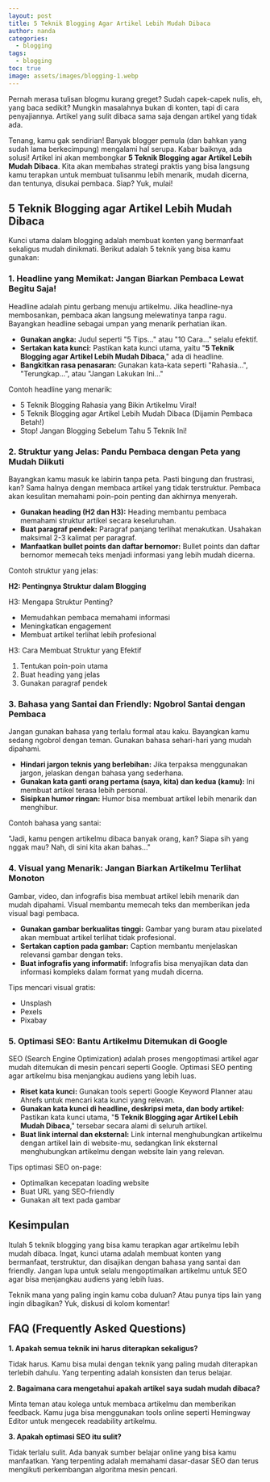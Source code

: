 ```yaml
---
layout: post
title: 5 Teknik Blogging Agar Artikel Lebih Mudah Dibaca
author: nanda
categories:
  - blogging
tags:
  - blogging
toc: true
image: assets/images/blogging-1.webp
---
```



Pernah merasa tulisan blogmu kurang greget? Sudah capek-capek nulis, eh, yang baca sedikit? Mungkin masalahnya bukan di konten, tapi di cara penyajiannya. Artikel yang sulit dibaca sama saja dengan artikel yang tidak ada.

Tenang, kamu gak sendirian! Banyak blogger pemula (dan bahkan yang sudah lama berkecimpung) mengalami hal serupa. Kabar baiknya, ada solusi! Artikel ini akan membongkar **5 Teknik Blogging agar Artikel Lebih Mudah Dibaca**. Kita akan membahas strategi praktis yang bisa langsung kamu terapkan untuk membuat tulisanmu lebih menarik, mudah dicerna, dan tentunya, disukai pembaca. Siap? Yuk, mulai!

## 5 Teknik Blogging agar Artikel Lebih Mudah Dibaca

Kunci utama dalam blogging adalah membuat konten yang bermanfaat sekaligus mudah dinikmati. Berikut adalah 5 teknik yang bisa kamu gunakan:

### 1\. Headline yang Memikat: Jangan Biarkan Pembaca Lewat Begitu Saja!

Headline adalah pintu gerbang menuju artikelmu. Jika headline-nya membosankan, pembaca akan langsung melewatinya tanpa ragu. Bayangkan headline sebagai umpan yang menarik perhatian ikan.

- **Gunakan angka:** Judul seperti "5 Tips..." atau "10 Cara..." selalu efektif.
- **Sertakan kata kunci:** Pastikan kata kunci utama, yaitu "**5 Teknik Blogging agar Artikel Lebih Mudah Dibaca**," ada di headline.
- **Bangkitkan rasa penasaran:** Gunakan kata-kata seperti "Rahasia...", "Terungkap...", atau "Jangan Lakukan Ini..."

Contoh headline yang menarik:

- 5 Teknik Blogging Rahasia yang Bikin Artikelmu Viral!
- 5 Teknik Blogging agar Artikel Lebih Mudah Dibaca (Dijamin Pembaca Betah!)
- Stop! Jangan Blogging Sebelum Tahu 5 Teknik Ini!

### 2\. Struktur yang Jelas: Pandu Pembaca dengan Peta yang Mudah Diikuti

Bayangkan kamu masuk ke labirin tanpa peta. Pasti bingung dan frustrasi, kan? Sama halnya dengan membaca artikel yang tidak terstruktur. Pembaca akan kesulitan memahami poin-poin penting dan akhirnya menyerah.

- **Gunakan heading (H2 dan H3):** Heading membantu pembaca memahami struktur artikel secara keseluruhan.
- **Buat paragraf pendek:** Paragraf panjang terlihat menakutkan. Usahakan maksimal 2-3 kalimat per paragraf.
- **Manfaatkan bullet points dan daftar bernomor:** Bullet points dan daftar bernomor memecah teks menjadi informasi yang lebih mudah dicerna.

Contoh struktur yang jelas:

**H2: Pentingnya Struktur dalam Blogging**

H3: Mengapa Struktur Penting?

- Memudahkan pembaca memahami informasi
- Meningkatkan engagement
- Membuat artikel terlihat lebih profesional

H3: Cara Membuat Struktur yang Efektif

1. Tentukan poin-poin utama
2. Buat heading yang jelas
3. Gunakan paragraf pendek

### 3\. Bahasa yang Santai dan Friendly: Ngobrol Santai dengan Pembaca

Jangan gunakan bahasa yang terlalu formal atau kaku. Bayangkan kamu sedang ngobrol dengan teman. Gunakan bahasa sehari-hari yang mudah dipahami.

- **Hindari jargon teknis yang berlebihan:** Jika terpaksa menggunakan jargon, jelaskan dengan bahasa yang sederhana.
- **Gunakan kata ganti orang pertama (saya, kita) dan kedua (kamu):** Ini membuat artikel terasa lebih personal.
- **Sisipkan humor ringan:** Humor bisa membuat artikel lebih menarik dan menghibur.

Contoh bahasa yang santai:

"Jadi, kamu pengen artikelmu dibaca banyak orang, kan? Siapa sih yang nggak mau? Nah, di sini kita akan bahas..."

### 4\. Visual yang Menarik: Jangan Biarkan Artikelmu Terlihat Monoton

Gambar, video, dan infografis bisa membuat artikel lebih menarik dan mudah dipahami. Visual membantu memecah teks dan memberikan jeda visual bagi pembaca.

- **Gunakan gambar berkualitas tinggi:** Gambar yang buram atau pixelated akan membuat artikel terlihat tidak profesional.
- **Sertakan caption pada gambar:** Caption membantu menjelaskan relevansi gambar dengan teks.
- **Buat infografis yang informatif:** Infografis bisa menyajikan data dan informasi kompleks dalam format yang mudah dicerna.

Tips mencari visual gratis:

- Unsplash
- Pexels
- Pixabay

### 5\. Optimasi SEO: Bantu Artikelmu Ditemukan di Google

SEO (Search Engine Optimization) adalah proses mengoptimasi artikel agar mudah ditemukan di mesin pencari seperti Google. Optimasi SEO penting agar artikelmu bisa menjangkau audiens yang lebih luas.

- **Riset kata kunci:** Gunakan tools seperti Google Keyword Planner atau Ahrefs untuk mencari kata kunci yang relevan.
- **Gunakan kata kunci di headline, deskripsi meta, dan body artikel:** Pastikan kata kunci utama, "**5 Teknik Blogging agar Artikel Lebih Mudah Dibaca**," tersebar secara alami di seluruh artikel.
- **Buat link internal dan eksternal:** Link internal menghubungkan artikelmu dengan artikel lain di website-mu, sedangkan link eksternal menghubungkan artikelmu dengan website lain yang relevan.

Tips optimasi SEO on-page:

- Optimalkan kecepatan loading website
- Buat URL yang SEO-friendly
- Gunakan alt text pada gambar

## Kesimpulan

Itulah 5 teknik blogging yang bisa kamu terapkan agar artikelmu lebih mudah dibaca. Ingat, kunci utama adalah membuat konten yang bermanfaat, terstruktur, dan disajikan dengan bahasa yang santai dan friendly. Jangan lupa untuk selalu mengoptimalkan artikelmu untuk SEO agar bisa menjangkau audiens yang lebih luas.

Teknik mana yang paling ingin kamu coba duluan? Atau punya tips lain yang ingin dibagikan? Yuk, diskusi di kolom komentar!

## FAQ (Frequently Asked Questions)

**1\. Apakah semua teknik ini harus diterapkan sekaligus?**

Tidak harus. Kamu bisa mulai dengan teknik yang paling mudah diterapkan terlebih dahulu. Yang terpenting adalah konsisten dan terus belajar.

**2\. Bagaimana cara mengetahui apakah artikel saya sudah mudah dibaca?**

Minta teman atau kolega untuk membaca artikelmu dan memberikan feedback. Kamu juga bisa menggunakan tools online seperti Hemingway Editor untuk mengecek readability artikelmu.

**3\. Apakah optimasi SEO itu sulit?**

Tidak terlalu sulit. Ada banyak sumber belajar online yang bisa kamu manfaatkan. Yang terpenting adalah memahami dasar-dasar SEO dan terus mengikuti perkembangan algoritma mesin pencari.
